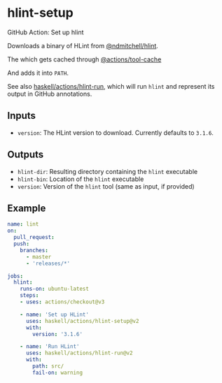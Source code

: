 # hlint-setup

GitHub Action: Set up hlint

Downloads a binary of HLint from [@ndmitchell/hlint](https://github.com/ndmitchell/hlint).

The which gets cached through [@actions/tool-cache](https://github.com/actions/tool-cache)

And adds it into `PATH`.

See also [haskell/actions/hlint-run](https://github.com/haskell/actions/tree/main/hlint-run), which will run `hlint` and represent its output in GitHub annotations.

## Inputs

* `version`: The HLint version to download. Currently defaults to `3.1.6`.

## Outputs

* `hlint-dir`: Resulting directory containing the `hlint` executable
* `hlint-bin`: Location of the `hlint` executable
* `version`: Version of the `hlint` tool (same as input, if provided)

## Example

```yaml
name: lint
on:
  pull_request:
  push:
    branches:
      - master
      - 'releases/*'

jobs:
  hlint:
    runs-on: ubuntu-latest
    steps:
    - uses: actions/checkout@v3

    - name: 'Set up HLint'
      uses: haskell/actions/hlint-setup@v2
      with:
        version: '3.1.6'

    - name: 'Run HLint'
      uses: haskell/actions/hlint-run@v2
      with:
        path: src/
        fail-on: warning
```
